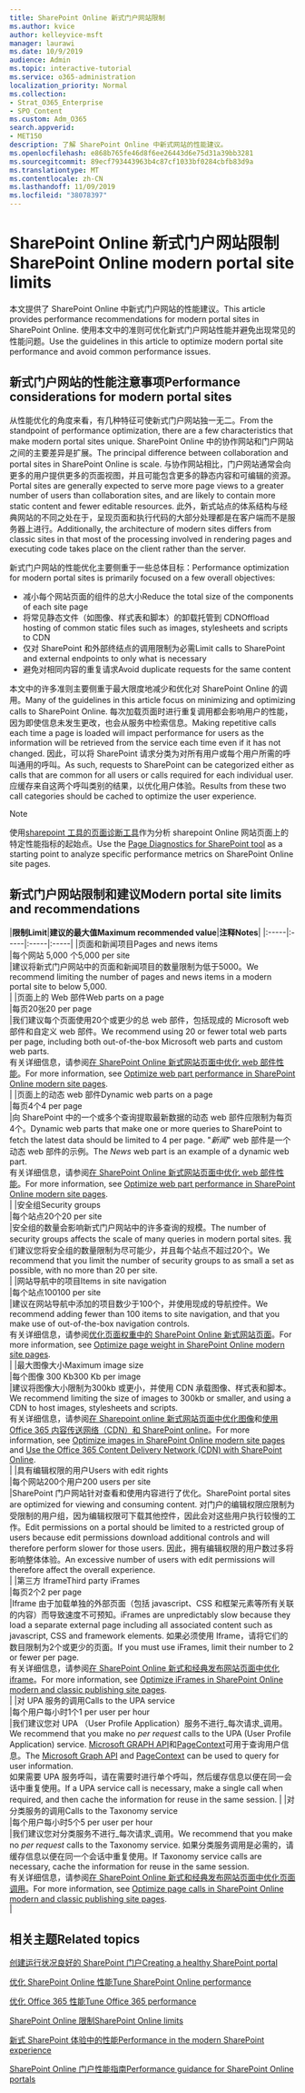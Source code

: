 ```yaml
---
title: SharePoint Online 新式门户网站限制
ms.author: kvice
author: kelleyvice-msft
manager: laurawi
ms.date: 10/9/2019
audience: Admin
ms.topic: interactive-tutorial
ms.service: o365-administration
localization_priority: Normal
ms.collection:
- Strat_O365_Enterprise
- SPO_Content
ms.custom: Adm_O365
search.appverid:
- MET150
description: 了解 SharePoint Online 中新式网站的性能建议。
ms.openlocfilehash: e868b765fe46d8f6ee26443d6e75d31a39bb3281
ms.sourcegitcommit: 89ecf793443963b4c87cf1033bf0284cbfb83d9a
ms.translationtype: MT
ms.contentlocale: zh-CN
ms.lasthandoff: 11/09/2019
ms.locfileid: "38078397"
---
```

# <a name="sharepoint-online-modern-portal-site-limits"></a><span data-ttu-id="2034a-103">SharePoint Online 新式门户网站限制</span><span class="sxs-lookup"><span data-stu-id="2034a-103">SharePoint Online modern portal site limits</span></span>

<span data-ttu-id="2034a-104">本文提供了 SharePoint Online 中新式门户网站的性能建议。</span><span class="sxs-lookup"><span data-stu-id="2034a-104">This article provides performance recommendations for modern portal sites in SharePoint Online.</span></span> <span data-ttu-id="2034a-105">使用本文中的准则可优化新式门户网站性能并避免出现常见的性能问题。</span><span class="sxs-lookup"><span data-stu-id="2034a-105">Use the guidelines in this article to optimize modern portal site performance and avoid common performance issues.</span></span>

## <a name="performance-considerations-for-modern-portal-sites"></a><span data-ttu-id="2034a-106">新式门户网站的性能注意事项</span><span class="sxs-lookup"><span data-stu-id="2034a-106">Performance considerations for modern portal sites</span></span>

<span data-ttu-id="2034a-107">从性能优化的角度来看，有几种特征可使新式门户网站独一无二。</span><span class="sxs-lookup"><span data-stu-id="2034a-107">From the standpoint of performance optimization, there are a few characteristics that make modern portal sites unique.</span></span> <span data-ttu-id="2034a-108">SharePoint Online 中的协作网站和门户网站之间的主要差异是扩展。</span><span class="sxs-lookup"><span data-stu-id="2034a-108">The principal difference between collaboration and portal sites in SharePoint Online is scale.</span></span> <span data-ttu-id="2034a-109">与协作网站相比，门户网站通常会向更多的用户提供更多的页面视图，并且可能包含更多的静态内容和可编辑的资源。</span><span class="sxs-lookup"><span data-stu-id="2034a-109">Portal sites are generally expected to serve more page views to a greater number of users than collaboration sites, and are likely to contain more static content and fewer editable resources.</span></span> <span data-ttu-id="2034a-110">此外，新式站点的体系结构与经典网站的不同之处在于，呈现页面和执行代码的大部分处理都是在客户端而不是服务器上进行。</span><span class="sxs-lookup"><span data-stu-id="2034a-110">Additionally, the architecture of modern sites differs from classic sites in that most of the processing involved in rendering pages and executing code takes place on the client rather than the server.</span></span>

<span data-ttu-id="2034a-111">新式门户网站的性能优化主要侧重于一些总体目标：</span><span class="sxs-lookup"><span data-stu-id="2034a-111">Performance optimization for modern portal sites is primarily focused on a few overall objectives:</span></span>

- <span data-ttu-id="2034a-112">减小每个网站页面的组件的总大小</span><span class="sxs-lookup"><span data-stu-id="2034a-112">Reduce the total size of the components of each site page</span></span>
- <span data-ttu-id="2034a-113">将常见静态文件（如图像、样式表和脚本）的卸载托管到 CDN</span><span class="sxs-lookup"><span data-stu-id="2034a-113">Offload hosting of common static files such as images, stylesheets and scripts to CDN</span></span>
- <span data-ttu-id="2034a-114">仅对 SharePoint 和外部终结点的调用限制为必需</span><span class="sxs-lookup"><span data-stu-id="2034a-114">Limit calls to SharePoint and external endpoints to only what is necessary</span></span>
- <span data-ttu-id="2034a-115">避免对相同内容的重复请求</span><span class="sxs-lookup"><span data-stu-id="2034a-115">Avoid duplicate requests for the same content</span></span>

<span data-ttu-id="2034a-116">本文中的许多准则主要侧重于最大限度地减少和优化对 SharePoint Online 的调用。</span><span class="sxs-lookup"><span data-stu-id="2034a-116">Many of the guidelines in this article focus on minimizing and optimizing calls to SharePoint Online.</span></span> <span data-ttu-id="2034a-117">每次加载页面时进行重复调用都会影响用户的性能，因为即使信息未发生更改，也会从服务中检索信息。</span><span class="sxs-lookup"><span data-stu-id="2034a-117">Making repetitive calls each time a page is loaded will impact performance for users as the information will be retrieved from the service each time even if it has not changed.</span></span> <span data-ttu-id="2034a-118">因此，可以将 SharePoint 请求分类为对所有用户或每个用户所需的呼叫通用的呼叫。</span><span class="sxs-lookup"><span data-stu-id="2034a-118">As such, requests to SharePoint can be categorized either as calls that are common for all users or calls required for each individual user.</span></span> <span data-ttu-id="2034a-119">应缓存来自这两个呼叫类别的结果，以优化用户体验。</span><span class="sxs-lookup"><span data-stu-id="2034a-119">Results from these two call categories should be cached to optimize the user experience.</span></span>

>[!NOTE]
><span data-ttu-id="2034a-120">使用[sharepoint 工具的页面诊断工具](https://aka.ms/perftool)作为分析 sharepoint Online 网站页面上的特定性能指标的起始点。</span><span class="sxs-lookup"><span data-stu-id="2034a-120">Use the [Page Diagnostics for SharePoint tool](https://aka.ms/perftool) as a starting point to analyze specific performance metrics on SharePoint Online site pages.</span></span>

## <a name="modern-portal-site-limits-and-recommendations"></a><span data-ttu-id="2034a-121">新式门户网站限制和建议</span><span class="sxs-lookup"><span data-stu-id="2034a-121">Modern portal site limits and recommendations</span></span>

|<span data-ttu-id="2034a-122">**限制**</span><span class="sxs-lookup"><span data-stu-id="2034a-122">**Limit**</span></span>|<span data-ttu-id="2034a-123">**建议的最大值**</span><span class="sxs-lookup"><span data-stu-id="2034a-123">**Maximum recommended value**</span></span>|<span data-ttu-id="2034a-124">**注释**</span><span class="sxs-lookup"><span data-stu-id="2034a-124">**Notes**</span></span>|
|:-----|:-----|:-----|:-----|
|<span data-ttu-id="2034a-125">页面和新闻项目</span><span class="sxs-lookup"><span data-stu-id="2034a-125">Pages and news items</span></span>  <br/> |<span data-ttu-id="2034a-126">每个网站 5,000 个</span><span class="sxs-lookup"><span data-stu-id="2034a-126">5,000 per site</span></span>  <br/> |<span data-ttu-id="2034a-127">建议将新式门户网站中的页面和新闻项目的数量限制为低于5000。</span><span class="sxs-lookup"><span data-stu-id="2034a-127">We recommend limiting the number of pages and news items in a modern portal site to below 5,000.</span></span>  <br/> |
|<span data-ttu-id="2034a-128">页面上的 Web 部件</span><span class="sxs-lookup"><span data-stu-id="2034a-128">Web parts on a page</span></span>  <br/> |<span data-ttu-id="2034a-129">每页20张</span><span class="sxs-lookup"><span data-stu-id="2034a-129">20 per page</span></span>  <br/> |<span data-ttu-id="2034a-130">我们建议每个页面使用20个或更少的总 web 部件，包括现成的 Microsoft web 部件和自定义 web 部件。</span><span class="sxs-lookup"><span data-stu-id="2034a-130">We recommend using 20 or fewer total web parts per page, including both out-of-the-box Microsoft web parts and custom web parts.</span></span> <br/> <span data-ttu-id="2034a-131">有关详细信息，请参阅[在 SharePoint Online 新式网站页面中优化 web 部件性能](modern-web-part-optimization.md)。</span><span class="sxs-lookup"><span data-stu-id="2034a-131">For more information, see [Optimize web part performance in SharePoint Online modern site pages](modern-web-part-optimization.md).</span></span>  <br/> |
|<span data-ttu-id="2034a-132">页面上的动态 web 部件</span><span class="sxs-lookup"><span data-stu-id="2034a-132">Dynamic web parts on a page</span></span>  <br/> |<span data-ttu-id="2034a-133">每页4个</span><span class="sxs-lookup"><span data-stu-id="2034a-133">4 per page</span></span>  <br/> |<span data-ttu-id="2034a-134">向 SharePoint 中的一个或多个查询提取最新数据的动态 web 部件应限制为每页4个。</span><span class="sxs-lookup"><span data-stu-id="2034a-134">Dynamic web parts that make one or more queries to SharePoint to fetch the latest data should be limited to 4 per page.</span></span> <span data-ttu-id="2034a-135">"_新闻_" web 部件是一个动态 web 部件的示例。</span><span class="sxs-lookup"><span data-stu-id="2034a-135">The _News_ web part is an example of a dynamic web part.</span></span> <br/> <span data-ttu-id="2034a-136">有关详细信息，请参阅[在 SharePoint Online 新式网站页面中优化 web 部件性能](modern-web-part-optimization.md)。</span><span class="sxs-lookup"><span data-stu-id="2034a-136">For more information, see [Optimize web part performance in SharePoint Online modern site pages](modern-web-part-optimization.md).</span></span>    <br/> |
|<span data-ttu-id="2034a-137">安全组</span><span class="sxs-lookup"><span data-stu-id="2034a-137">Security groups</span></span>  <br/> |<span data-ttu-id="2034a-138">每个站点20个</span><span class="sxs-lookup"><span data-stu-id="2034a-138">20 per site</span></span>  <br/> |<span data-ttu-id="2034a-139">安全组的数量会影响新式门户网站中的许多查询的规模。</span><span class="sxs-lookup"><span data-stu-id="2034a-139">The number of security groups affects the scale of many queries in modern portal sites.</span></span> <span data-ttu-id="2034a-140">我们建议您将安全组的数量限制为尽可能少，并且每个站点不超过20个。</span><span class="sxs-lookup"><span data-stu-id="2034a-140">We recommend that you limit the number of security groups to as small a set as possible, with no more than 20 per site.</span></span>  <br/> |
|<span data-ttu-id="2034a-141">网站导航中的项目</span><span class="sxs-lookup"><span data-stu-id="2034a-141">Items in site navigation</span></span>  <br/> |<span data-ttu-id="2034a-142">每个站点100</span><span class="sxs-lookup"><span data-stu-id="2034a-142">100 per site</span></span>  <br/> |<span data-ttu-id="2034a-143">建议在网站导航中添加的项目数少于100个，并使用现成的导航控件。</span><span class="sxs-lookup"><span data-stu-id="2034a-143">We recommend adding fewer than 100 items to site navigation, and that you make use of out-of-the-box navigation controls.</span></span>  <br/> <span data-ttu-id="2034a-144">有关详细信息，请参阅[优化页面权重中的 SharePoint Online 新式网站页面](modern-page-weight-optimization.md)。</span><span class="sxs-lookup"><span data-stu-id="2034a-144">For more information, see [Optimize page weight in SharePoint Online modern site pages](modern-page-weight-optimization.md).</span></span> <br/> |
|<span data-ttu-id="2034a-145">最大图像大小</span><span class="sxs-lookup"><span data-stu-id="2034a-145">Maximum image size</span></span>  <br/> |<span data-ttu-id="2034a-146">每个图像 300 Kb</span><span class="sxs-lookup"><span data-stu-id="2034a-146">300 Kb per image</span></span>  <br/> |<span data-ttu-id="2034a-147">建议将图像大小限制为300kb 或更小，并使用 CDN 承载图像、样式表和脚本。</span><span class="sxs-lookup"><span data-stu-id="2034a-147">We recommend limiting the size of images to 300kb or smaller, and using a CDN to host images, stylesheets and scripts.</span></span> <br/><span data-ttu-id="2034a-148">有关详细信息，请参阅[在 Sharepoint online 新式网站页面中优化图像](modern-image-optimization.md)和[使用 Office 365 内容传送网络（CDN）和 SharePoint online](use-office-365-cdn-with-spo.md)。</span><span class="sxs-lookup"><span data-stu-id="2034a-148">For more information, see [Optimize images in SharePoint Online modern site pages](modern-image-optimization.md) and [Use the Office 365 Content Delivery Network (CDN) with SharePoint Online](use-office-365-cdn-with-spo.md).</span></span>  <br/> |
|<span data-ttu-id="2034a-149">具有编辑权限的用户</span><span class="sxs-lookup"><span data-stu-id="2034a-149">Users with edit rights</span></span>  <br/> |<span data-ttu-id="2034a-150">每个网站200个用户</span><span class="sxs-lookup"><span data-stu-id="2034a-150">200 users per site</span></span>  <br/> |<span data-ttu-id="2034a-151">SharePoint 门户网站针对查看和使用内容进行了优化。</span><span class="sxs-lookup"><span data-stu-id="2034a-151">SharePoint portal sites are optimized for viewing and consuming content.</span></span> <span data-ttu-id="2034a-152">对门户的编辑权限应限制为受限制的用户组，因为编辑权限可下载其他控件，因此会对这些用户执行较慢的工作。</span><span class="sxs-lookup"><span data-stu-id="2034a-152">Edit permissions on a portal should be limited to a restricted group of users because edit permissions download additional controls and will therefore perform slower for those users.</span></span> <span data-ttu-id="2034a-153">因此，拥有编辑权限的用户数过多将影响整体体验。</span><span class="sxs-lookup"><span data-stu-id="2034a-153">An excessive number of users with edit permissions will therefore affect the overall experience.</span></span> <br/> |
|<span data-ttu-id="2034a-154">第三方 Iframe</span><span class="sxs-lookup"><span data-stu-id="2034a-154">Third party iFrames</span></span>  <br/> |<span data-ttu-id="2034a-155">每页2个</span><span class="sxs-lookup"><span data-stu-id="2034a-155">2 per page</span></span>  <br/> |<span data-ttu-id="2034a-156">Iframe 由于加载单独的外部页面（包括 javascript、CSS 和框架元素等所有关联的内容）而导致速度不可预知。</span><span class="sxs-lookup"><span data-stu-id="2034a-156">iFrames are unpredictably slow because they load a separate external page including all associated content such as javascript, CSS and framework elements.</span></span> <span data-ttu-id="2034a-157">如果必须使用 Iframe，请将它们的数目限制为2个或更少的页面。</span><span class="sxs-lookup"><span data-stu-id="2034a-157">If you must use iFrames, limit their number to 2 or fewer per page.</span></span><br/> <span data-ttu-id="2034a-158">有关详细信息，请参阅[在 SharePoint Online 新式和经典发布网站页面中优化 iframe](modern-iframe-optimization.md)。</span><span class="sxs-lookup"><span data-stu-id="2034a-158">For more information, see [Optimize iFrames in SharePoint Online modern and classic publishing site pages](modern-iframe-optimization.md).</span></span> <br/> |
|<span data-ttu-id="2034a-159">对 UPA 服务的调用</span><span class="sxs-lookup"><span data-stu-id="2034a-159">Calls to the UPA service</span></span>  <br/> |<span data-ttu-id="2034a-160">每个用户每小时1个</span><span class="sxs-lookup"><span data-stu-id="2034a-160">1 per user per hour</span></span>  <br/> |<span data-ttu-id="2034a-161">我们建议您对 UPA （User Profile Application）服务不进行_每次请求_调用。</span><span class="sxs-lookup"><span data-stu-id="2034a-161">We recommend that you make no _per request_ calls to the UPA (User Profile Application) service.</span></span> <span data-ttu-id="2034a-162">[Microsoft GRAPH API](https://docs.microsoft.com/graph/call-api)和[PageContext](https://docs.microsoft.com/javascript/api/sp-page-context/pagecontext?view=sp-typescript-latest)可用于查询用户信息。</span><span class="sxs-lookup"><span data-stu-id="2034a-162">The [Microsoft Graph API](https://docs.microsoft.com/graph/call-api) and [PageContext](https://docs.microsoft.com/javascript/api/sp-page-context/pagecontext?view=sp-typescript-latest) can be used to query for user information.</span></span>  <br/> <span data-ttu-id="2034a-163">如果需要 UPA 服务呼叫，请在需要时进行单个呼叫，然后缓存信息以便在同一会话中重复使用。</span><span class="sxs-lookup"><span data-stu-id="2034a-163">If a UPA service call is necessary, make a single call when required, and then cache the information for reuse in the same session.</span></span> |
|<span data-ttu-id="2034a-164">对分类服务的调用</span><span class="sxs-lookup"><span data-stu-id="2034a-164">Calls to the Taxonomy service</span></span>  <br/> |<span data-ttu-id="2034a-165">每个用户每小时5个</span><span class="sxs-lookup"><span data-stu-id="2034a-165">5 per user per hour</span></span>  <br/> |<span data-ttu-id="2034a-166">我们建议您对分类服务不进行_每次请求_调用。</span><span class="sxs-lookup"><span data-stu-id="2034a-166">We recommend that you make no _per request_ calls to the Taxonomy service.</span></span> <span data-ttu-id="2034a-167">如果分类服务调用是必需的，请缓存信息以便在同一个会话中重复使用。</span><span class="sxs-lookup"><span data-stu-id="2034a-167">If Taxonomy service calls are necessary, cache the information for reuse in the same session.</span></span> <br/> <span data-ttu-id="2034a-168">有关详细信息，请参阅[在 SharePoint Online 新式和经典发布网站页面中优化页面调用](modern-page-call-optimization.md)。</span><span class="sxs-lookup"><span data-stu-id="2034a-168">For more information, see [Optimize page calls in SharePoint Online modern and classic publishing site pages](modern-page-call-optimization.md).</span></span> <br/> |

## <a name="related-topics"></a><span data-ttu-id="2034a-169">相关主题</span><span class="sxs-lookup"><span data-stu-id="2034a-169">Related topics</span></span>

[<span data-ttu-id="2034a-170">创建运行状况良好的 SharePoint 门户</span><span class="sxs-lookup"><span data-stu-id="2034a-170">Creating a healthy SharePoint portal</span></span>](https://docs.microsoft.com/sharepoint/portal-health)

[<span data-ttu-id="2034a-171">优化 SharePoint Online 性能</span><span class="sxs-lookup"><span data-stu-id="2034a-171">Tune SharePoint Online performance</span></span>](tune-sharepoint-online-performance.md)

[<span data-ttu-id="2034a-172">优化 Office 365 性能</span><span class="sxs-lookup"><span data-stu-id="2034a-172">Tune Office 365 performance</span></span>](tune-office-365-performance.md)

[<span data-ttu-id="2034a-173">SharePoint Online 限制</span><span class="sxs-lookup"><span data-stu-id="2034a-173">SharePoint Online limits</span></span>](https://docs.microsoft.com/office365/servicedescriptions/sharepoint-online-service-description/sharepoint-online-limits)

[<span data-ttu-id="2034a-174">新式 SharePoint 体验中的性能</span><span class="sxs-lookup"><span data-stu-id="2034a-174">Performance in the modern SharePoint experience</span></span>](https://docs.microsoft.com/sharepoint/modern-experience-performance)

[<span data-ttu-id="2034a-175">SharePoint Online 门户性能指南</span><span class="sxs-lookup"><span data-stu-id="2034a-175">Performance guidance for SharePoint Online portals</span></span>](https://docs.microsoft.com/sharepoint/dev/solution-guidance/portal-performance)
